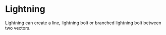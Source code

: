 # Lightning
Lightning can create a line, lightning bolt or branched lightning bolt between two vectors.
